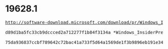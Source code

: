 # 19628.1

<pre>
<a href="http://software-download.microsoft.com/download/pr/Windows_InsiderPreview_SDK_en-us_19628_1.iso">http://software-download.microsoft.com/download/pr/Windows_InsiderPreview_SDK_en-us_19628_1.iso</a>

d89d1ba5fc33cb9dccced2a712277f1b84f3134a *Windows_InsiderPreview_SDK_en-us_19628_1.iso

75da936837ccbf789642c72bac41a733f5d64a1569de1f3b9896eb191e34d551 *Windows_InsiderPreview_SDK_en-us_19628_1.iso
</pre>
